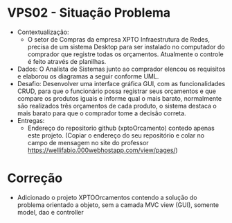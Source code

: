 # VPS02 - Situação Problema

- Contextualização:
	- O setor de Compras da empresa XPTO Infraestrutura de Redes, precisa de um sistema Desktop para ser instalado no computador do comprador que registre todas os orçamentos. Atualmente o controle é feito através de planilhas.
- Dados: O Analista de Sistemas junto ao comprador elencou os requisitos e elaborou os diagramas a seguir conforme UML.
- Desafio: Desenvolver uma interface gráfica GUI, com as funcionalidades CRUD, para que o funcionário possa registrar seus orçamentos e que compare os produtos iguais e informe qual o mais barato, normalmente são realizados três orçamentos de cada produto, o sistema destaca o mais barato para que o comprador tome a decisão correta.
- Entregas:
	- Endereço do repositorio github (xptoOrcamento) contedo apenas este projeto. (Copiar o endereço do seu repositório e colar no campo de mensagem no site do professor https://wellifabio.000webhostapp.com/view/pages/)

# Correção
- Adicionado o projeto XPTOOrcamentos contendo a solução do problema orientado a objeto, sem a camada MVC view (GUI), somente model, dao e controller